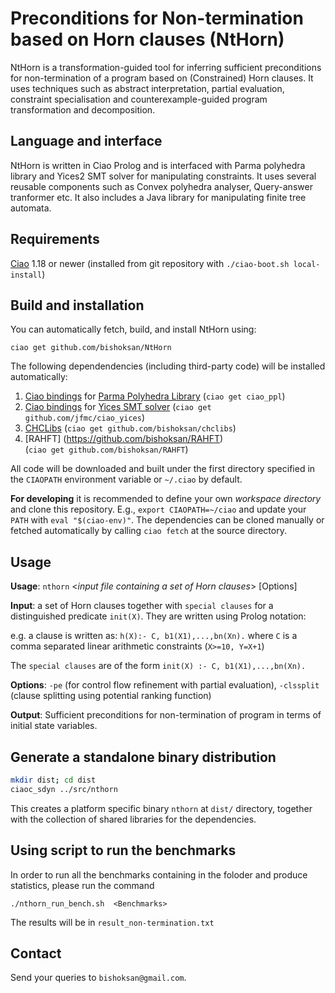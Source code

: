 # Preconditions for Non-termination based on Horn clauses (NtHorn)

NtHorn is a transformation-guided tool for inferring sufficient  preconditions for non-termination of a program based on (Constrained) Horn clauses. It uses techniques such as abstract interpretation, partial evaluation, constraint specialisation and counterexample-guided program transformation and decomposition. 




## Language and interface 

NtHorn is written in Ciao Prolog and is interfaced with Parma polyhedra
library and Yices2 SMT solver for manipulating constraints.  It uses
several reusable components such as Convex polyhedra analyser,
Query-answer tranformer etc. It also includes a Java library for
manipulating finite tree automata.

## Requirements

[Ciao](https://github.com/ciao-lang/ciao) 1.18 or newer  (installed
from git repository with `./ciao-boot.sh local-install`)

## Build and installation

You can automatically fetch, build, and install NtHorn using:

`ciao get github.com/bishoksan/NtHorn`

The following dependendencies (including third-party code) will be
installed automatically:

1. [Ciao bindings](https://github.com/ciao-lang/ciao_ppl) for
   [Parma Polyhedra Library](https://bugseng.com/products/ppl/)
   (`ciao get ciao_ppl`)
2. [Ciao bindings](https://github.com/jfmc/ciao_yices) for
   [Yices SMT solver](https://yices.csl.sri.com/)
   (`ciao get github.com/jfmc/ciao_yices`)
3. [CHCLibs](https://github.com/bishoksan/chclibs)
   (`ciao get github.com/bishoksan/chclibs`)
4. [RAHFT] (https://github.com/bishoksan/RAHFT)   
   (`ciao get github.com/bishoksan/RAHFT`)

All code will be downloaded and built under the first directory
specified in the `CIAOPATH` environment variable or `~/.ciao` by
default.

**For developing** it is recommended to define your own
_workspace directory_ and clone this repository. E.g., `export
CIAOPATH=~/ciao` and update your `PATH` with `eval "$(ciao-env)"`.
The dependencies can be cloned manually or fetched automatically by
calling `ciao fetch` at the source directory.

## Usage

**Usage**: `nthorn` \<*input file containing a set of Horn clauses*\> [Options]

**Input**: a set of Horn clauses together with `special clauses` for a distinguished predicate  `init(X)`. They
are written using Prolog notation:

e.g. a clause is written as: `h(X):- C, b1(X1),...,bn(Xn).` where `C` is a comma separated linear arithmetic constraints (`X>=10, Y=X+1`)

 The `special clauses` are of the form  `init(X) :- C, b1(X1),...,bn(Xn).` 

**Options**: `-pe` (for control flow refinement with partial evaluation), 
                     `-clssplit` (clause splitting using potential ranking function)
                     
**Output**: Sufficient preconditions for non-termination of program in terms of initial state variables.


## Generate a standalone binary distribution

```sh
mkdir dist; cd dist
ciaoc_sdyn ../src/nthorn
```

This creates a platform specific binary `nthorn` at `dist/`
directory, together with the collection of shared libraries for the
dependencies.

## Using script to run the benchmarks
In order to run all the benchmarks containing in the foloder <Benchmarks> and produce statistics, please run the command

`./nthorn_run_bench.sh  <Benchmarks>`

The results will be in `result_non-termination.txt`


## Contact

Send your queries to `bishoksan@gmail.com`.
